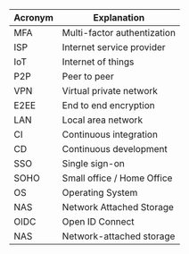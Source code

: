 | Acronym | Explanation                 |
| ------- | --------------------------- |
| MFA     | Multi-factor authentization |
| ISP     | Internet service provider   |
| IoT     | Internet of things          |
| P2P     | Peer to peer                |
| VPN     | Virtual private network     |
| E2EE    | End to end encryption       |
| LAN     | Local area network          |
| CI      | Continuous integration      |
| CD      | Continuous development      |
| SSO     | Single sign-on              |
| SOHO    | Small office / Home Office  |
| OS      | Operating System            |
| NAS     | Network Attached Storage    |
| OIDC    | Open ID Connect             |
| NAS     | Network-attached storage    |
